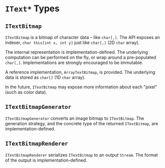 # `IText*` Types

## `ITextBitmap`

`ITextBitmap` is a bitmap of character data – like `char[,]`. The API exposes an indexer, `char this[int x, int y]` just like `char[,]` (2D `char` array).

The internal representation is implementation-defined. The underlying computation can be performed on the fly, or wrap around a pre-populated `char[,]`. Implementations are strongly encouraged to be immutable.

A reference implementation, `ArrayTextBitmap`, is provided. The underlying data is stored as `char[]` (1D `char` array).

In the future, `ITextBitmap` may expose more information about each "pixel" (such as color data).

## `ITextBitmapGenerator`

`ITextBitmapGenerator` converts an image bitmap to `ITextBitmap`. The generation strategy, and the concrete type of the returned `ITextBitmap`, are implementation-defined.

## `ITextBitmapRenderer`

`ITextBitmapRenderer` serializes `ITextBitmap` to an output `Stream`. The format of the output is implementation-defined.
<!--stackedit_data:
eyJoaXN0b3J5IjpbLTEwMDQzMzU2NzBdfQ==
-->